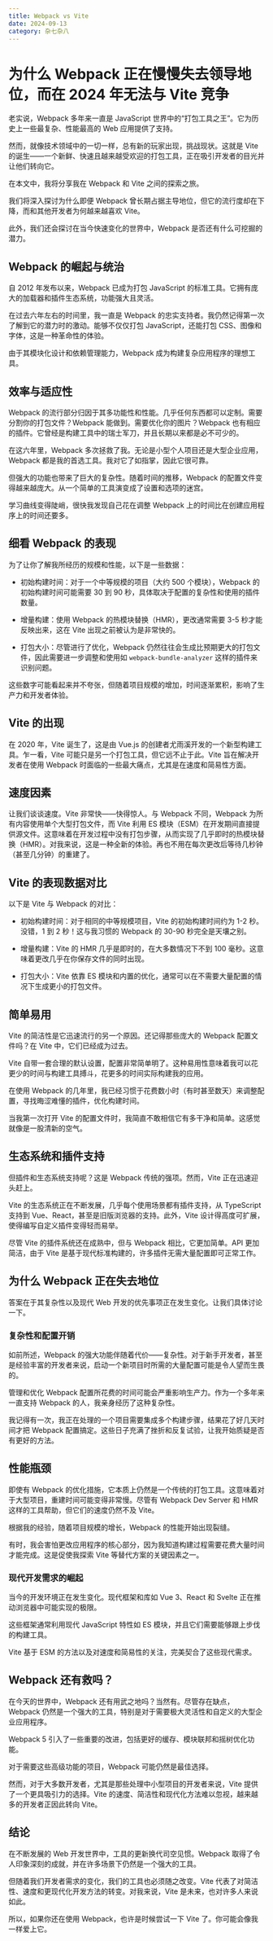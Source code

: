 ```yaml
---
title: Webpack vs Vite
date: 2024-09-13
category: 杂七杂八
---
```


# 为什么 Webpack 正在慢慢失去领导地位，而在 2024 年无法与 Vite 竞争

老实说，Webpack 多年来一直是 JavaScript 世界中的“打包工具之王”。它为历史上一些最复杂、性能最高的 Web 应用提供了支持。

然而，就像技术领域中的一切一样，总有新的玩家出现，挑战现状。这就是 Vite 的诞生——一个新鲜、快速且越来越受欢迎的打包工具，正在吸引开发者的目光并让他们转向它。

在本文中，我将分享我在 Webpack 和 Vite 之间的探索之旅。

我们将深入探讨为什么即便 Webpack 曾长期占据主导地位，但它的流行度却在下降，而和其他开发者为何越来越喜欢 Vite。

此外，我们还会探讨在当今快速变化的世界中，Webpack 是否还有什么可挖掘的潜力。

## Webpack 的崛起与统治

自 2012 年发布以来，Webpack 已成为打包 JavaScript 的标准工具。它拥有庞大的加载器和插件生态系统，功能强大且灵活。

在过去六年左右的时间里，我一直是 Webpack 的忠实支持者。我仍然记得第一次了解到它的潜力时的激动。能够不仅仅打包 JavaScript，还能打包 CSS、图像和字体，这是一种革命性的体验。

由于其模块化设计和依赖管理能力，Webpack 成为构建复杂应用程序的理想工具。

## 效率与适应性

Webpack 的流行部分归因于其多功能性和性能。几乎任何东西都可以定制。需要分割你的打包文件？Webpack 能做到。需要优化你的图片？Webpack 也有相应的插件。它曾经是构建工具中的瑞士军刀，并且长期以来都是必不可少的。

在这六年里，Webpack 多次拯救了我。无论是小型个人项目还是大型企业应用，Webpack 都是我的首选工具。我对它了如指掌，因此它很可靠。

但强大的功能也带来了巨大的复杂性。随着时间的推移，Webpack 的配置文件变得越来越庞大。从一个简单的工具演变成了设置和选项的迷宫。

学习曲线变得陡峭，很快我发现自己花在调整 Webpack 上的时间比在创建应用程序上的时间还要多。

## 细看 Webpack 的表现

为了让你了解我所经历的规模和性能，以下是一些数据：

- 初始构建时间：对于一个中等规模的项目（大约 500 个模块），Webpack 的初始构建时间可能需要 30 到 90 秒，具体取决于配置的复杂性和使用的插件数量。

- 增量构建：使用 Webpack 的热模块替换（HMR），更改通常需要 3-5 秒才能反映出来，这在 Vite 出现之前被认为是非常快的。

- 打包大小：尽管进行了优化，Webpack 仍然往往会生成比预期更大的打包文件，因此需要进一步调整和使用如 `webpack-bundle-analyzer` 这样的插件来识别问题。

这些数字可能看起来并不夸张，但随着项目规模的增加，时间逐渐累积，影响了生产力和开发者体验。

## Vite 的出现

在 2020 年，Vite 诞生了，这是由 Vue.js 的创建者尤雨溪开发的一个新型构建工具。乍一看，Vite 可能只是另一个打包工具，但它远不止于此。Vite 旨在解决开发者在使用 Webpack 时面临的一些最大痛点，尤其是在速度和简易性方面。

## 速度因素

让我们谈谈速度。Vite 非常快——快得惊人。与 Webpack 不同，Webpack 为所有内容使用单个大型打包文件，而 Vite 利用 ES 模块（ESM）在开发期间直接提供源文件。这意味着在开发过程中没有打包步骤，从而实现了几乎即时的热模块替换（HMR）。对我来说，这是一种全新的体验。再也不用在每次更改后等待几秒钟（甚至几分钟）的重建了。

## Vite 的表现数据对比

以下是 Vite 与 Webpack 的对比：

- 初始构建时间：对于相同的中等规模项目，Vite 的初始构建时间约为 1-2 秒。没错，1 到 2 秒！这与我习惯的 Webpack 的 30-90 秒完全是天壤之别。

- 增量构建：Vite 的 HMR 几乎是即时的，在大多数情况下不到 100 毫秒。这意味着更改几乎在你保存文件的同时出现。

- 打包大小：Vite 依靠 ES 模块和内置的优化，通常可以在不需要大量配置的情况下生成更小的打包文件。

## 简单易用

Vite 的简洁性是它迅速流行的另一个原因。还记得那些庞大的 Webpack 配置文件吗？在 Vite 中，它们已经成为过去。

Vite 自带一套合理的默认设置，配置非常简单明了。这种易用性意味着我可以花更少的时间与构建工具搏斗，花更多的时间实际构建我的应用。

在使用 Webpack 的几年里，我已经习惯于花费数小时（有时甚至数天）来调整配置，寻找晦涩难懂的插件，优化构建时间。

当我第一次打开 Vite 的配置文件时，我简直不敢相信它有多干净和简单。这感觉就像是一股清新的空气。

## 生态系统和插件支持

但插件和生态系统支持呢？这是 Webpack 传统的强项。然而，Vite 正在迅速迎头赶上。

Vite 的生态系统正在不断发展，几乎每个使用场景都有插件支持，从 TypeScript 支持到 Vue、React，甚至是旧版浏览器的支持。此外，Vite 设计得高度可扩展，使得编写自定义插件变得轻而易举。

尽管 Vite 的插件系统还在成熟中，但与 Webpack 相比，它更加简单。API 更加简洁，由于 Vite 是基于现代标准构建的，许多插件无需大量配置即可正常工作。

## 为什么 Webpack 正在失去地位

答案在于其复杂性以及现代 Web 开发的优先事项正在发生变化。让我们具体讨论一下。

### 复杂性和配置开销

如前所述，Webpack 的强大功能伴随着代价——复杂性。对于新手开发者，甚至是经验丰富的开发者来说，启动一个新项目时所需的大量配置可能是令人望而生畏的。

管理和优化 Webpack 配置所花费的时间可能会严重影响生产力。作为一个多年来一直支持 Webpack 的人，我亲身经历了这种复杂性。

我记得有一次，我正在处理的一个项目需要集成多个构建步骤，结果花了好几天时间才把 Webpack 配置搞定。这些日子充满了挫折和反复试验，让我开始质疑是否有更好的方法。

## 性能瓶颈

即使有 Webpack 的优化措施，它本质上仍然是一个传统的打包工具。这意味着对于大型项目，重建时间可能变得非常慢。尽管有 Webpack Dev Server 和 HMR 这样的工具帮助，但它们的速度仍然不及 Vite。

根据我的经验，随着项目规模的增长，Webpack 的性能开始出现裂缝。

有时，我会害怕更改应用程序的核心部分，因为我知道构建过程需要花费大量时间才能完成。这是促使我探索 Vite 等替代方案的关键因素之一。

### 现代开发需求的崛起

当今的开发环境正在发生变化。现代框架和库如 Vue 3、React 和 Svelte 正在推动浏览器中可能实现的极限。

这些框架通常利用现代 JavaScript 特性如 ES 模块，并且它们需要能够跟上步伐的构建工具。

Vite 基于 ESM 的方法以及对速度和简易性的关注，完美契合了这些现代需求。

## Webpack 还有救吗？

在今天的世界中，Webpack 还有用武之地吗？当然有。尽管存在缺点，Webpack 仍然是一个强大的工具，特别是对于需要极大灵活性和自定义的大型企业应用程序。

Webpack 5 引入了一些重要的改进，包括更好的缓存、模块联邦和摇树优化功能。

对于需要这些高级功能的项目，Webpack 可能仍然是最佳选择。

然而，对于大多数开发者，尤其是那些处理中小型项目的开发者来说，Vite 提供了一个更具吸引力的选择。Vite 的速度、简洁性和现代化方法难以忽视，越来越多的开发者正因此转向 Vite。

## 结论

在不断发展的 Web 开发世界中，工具的更新换代司空见惯。Webpack 取得了令人印象深刻的成就，并在许多场景下仍然是一个强大的工具。

但随着我们开发者需求的变化，我们的工具也必须随之改变。Vite 代表了对简洁性、速度和更现代化开发方法的转变。对我来说，Vite 是未来，也对许多人来说如此。

所以，如果你还在使用 Webpack，也许是时候尝试一下 Vite 了。你可能会像我一样爱上它。
